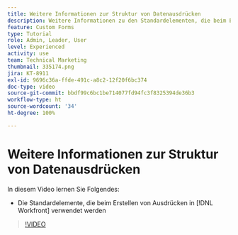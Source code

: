 ```yaml
---
title: Weitere Informationen zur Struktur von Datenausdrücken
description: Weitere Informationen zu den Standardelementen, die beim Erstellen von Ausdrücken in Adobe verwendet werden [!DNL Workfront].
feature: Custom Forms
type: Tutorial
role: Admin, Leader, User
level: Experienced
activity: use
team: Technical Marketing
thumbnail: 335174.png
jira: KT-8911
exl-id: 9696c36a-ffde-491c-a8c2-12f20f6bc374
doc-type: video
source-git-commit: bbdf99c6bc1be714077fd94fc3f8325394de36b3
workflow-type: ht
source-wordcount: '34'
ht-degree: 100%

---
```


# Weitere Informationen zur Struktur von Datenausdrücken

In diesem Video lernen Sie Folgendes:

* Die Standardelemente, die beim Erstellen von Ausdrücken in [!DNL Workfront] verwendet werden

>[!VIDEO](https://video.tv.adobe.com/v/335174/?quality=12&learn=on&enablevpops=1)
